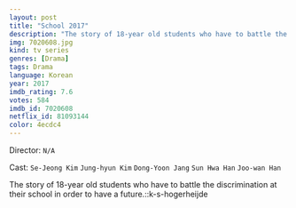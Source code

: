 ```yaml
---
layout: post
title: "School 2017"
description: "The story of 18-year old students who have to battle the discrimination at their school in order to have a future.::k-s-hogerheijde.."
img: 7020608.jpg
kind: tv series
genres: [Drama]
tags: Drama 
language: Korean
year: 2017
imdb_rating: 7.6
votes: 584
imdb_id: 7020608
netflix_id: 81093144
color: 4ecdc4
---
```

Director: `N/A`  

Cast: `Se-Jeong Kim` `Jung-hyun Kim` `Dong-Yoon Jang` `Sun Hwa Han` `Joo-wan Han` 

The story of 18-year old students who have to battle the discrimination at their school in order to have a future.::k-s-hogerheijde